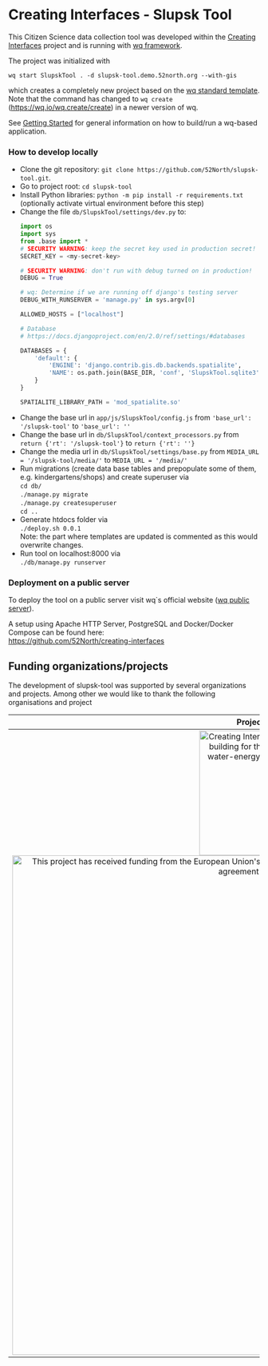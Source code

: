  Creating Interfaces - Slupsk Tool
=========================================

This Citizen Science data collection tool was developed within the <a target="_blank" href="https://creatinginterfaces.eifer.kit.edu/">Creating Interfaces</a> project and is running with [wq framework]. 

The project was initialized with
```
wq start SlupskTool . -d slupsk-tool.demo.52north.org --with-gis
```  
which creates a completely new project based on the [wq standard template].  
Note that the command has changed to `wq create` (https://wq.io/wq.create/create) in a newer version of wq.

See [Getting Started] for general information on how to build/run a wq-based application.

### How to develop locally

* Clone the git repository: `git clone https://github.com/52North/slupsk-tool.git`.
* Go to project root: `cd slupsk-tool`
* Install Python libraries: `python -m pip install -r requirements.txt` (optionally activate virtual environment before this step)
* Change the file `db/SlupskTool/settings/dev.py` to:
  ```python
  import os
  import sys
  from .base import *
  # SECURITY WARNING: keep the secret key used in production secret!
  SECRET_KEY = <my-secret-key>

  # SECURITY WARNING: don't run with debug turned on in production!
  DEBUG = True

  # wq: Determine if we are running off django's testing server
  DEBUG_WITH_RUNSERVER = 'manage.py' in sys.argv[0]

  ALLOWED_HOSTS = ["localhost"]

  # Database
  # https://docs.djangoproject.com/en/2.0/ref/settings/#databases

  DATABASES = {
      'default': {
          'ENGINE': 'django.contrib.gis.db.backends.spatialite',
          'NAME': os.path.join(BASE_DIR, 'conf', 'SlupskTool.sqlite3'),
      }
  }

  SPATIALITE_LIBRARY_PATH = 'mod_spatialite.so'
  ```
* Change the base url in `app/js/SlupskTool/config.js` from `'base_url': '/slupsk-tool'` to `'base_url': ''`
* Change the base url in `db/SlupskTool/context_processors.py` from `return {'rt': '/slupsk-tool'}` to `return {'rt': ''}`
* Change the media url in `db/SlupskTool/settings/base.py` from `MEDIA_URL = '/slupsk-tool/media/'` to `MEDIA_URL = '/media/'`
* Run migrations (create data base tables and prepopulate some of them, e.g. kindergartens/shops) and create superuser via   
  `cd db/`   
  `./manage.py migrate`  
  `./manage.py createsuperuser`  
  `cd ..`
* Generate htdocs folder via  
  `./deploy.sh 0.0.1`  
  Note: the part where templates are updated is commented as this would overwrite changes.
* Run tool on localhost:8000 via  
  `./db/manage.py runserver`
  
### Deployment on a public server

To deploy the tool on a public server visit wq`s official website ([wq public server]).

A setup using Apache HTTP Server, PostgreSQL and Docker/Docker Compose can be found here:  
https://github.com/52North/creating-interfaces

[wq framework]: http://wq.io/
[Getting Started]: https://wq.io/docs/setup
[wq standard template]: https://github.com/wq/wq-django-template
[wq public server]: https://wq.io/guides/setup-wq-with-apache-postgresql


Funding organizations/projects
-------

The development of slupsk-tool was supported by several organizations and projects. Among other we would like to thank the following organisations and project

| Project/Logo | Description |
| :-------------: | :------------- |
| <a target="_blank" href="https://creatinginterfaces.eifer.kit.edu/"><img alt="Creating Interfaces - capacity building for the urban food-water-energy (FWE) -nexus" align="middle" width="250" src="https://creatinginterfaces.eifer.kit.edu/wp-content/uploads/2018/06/logo_creating-interfaces_250x104.png"/></a><a target="_blank" href="https://ec.europa.eu/programmes/horizon2020/en/home"><img alt="This project has received funding from the European Union's Horizon 2020 research and innovation programme under grant agreement No 730254" align="middle" width="1000" src="https://creatinginterfaces.eifer.kit.edu/wp-content/uploads/2018/06/logo_eu-600x160.png"/></a> | The development of this version of slupsk-tool was supported by the <a target="_blank" href="https://ec.europa.eu/programmes/horizon2020/en/home">European Union's Horizon 2020 research and innovation programme</a> (grant agreement No 730254) within the research project <a target="_blank" href="https://creatinginterfaces.eifer.kit.edu/">Creating Interfaces</a>. |

